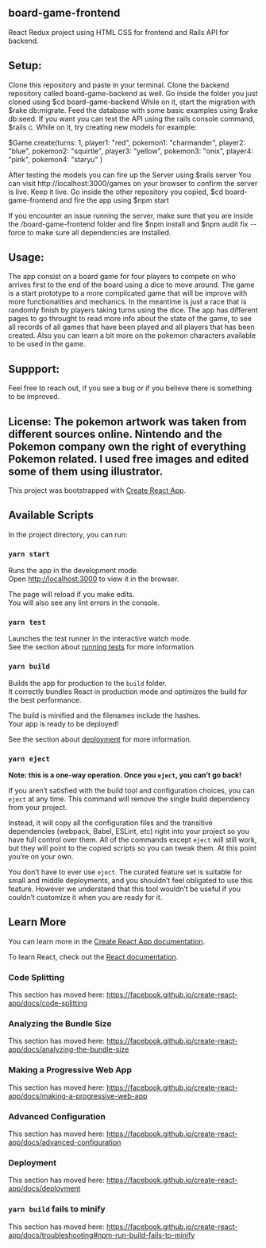 ## board-game-frontend
React Redux project using HTML CSS for frontend and Rails API for backend.

## Setup:

Clone this repository and paste in your terminal.
Clone the backend repository called board-game-backend as well.
Go inside the folder you just cloned using $cd board-game-backend
While on it, start the migration with $rake db:migrate.
Feed the database with some basic examples using $rake db:seed. If you want you can test the API using the rails console command, $rails c. While on it, try creating new models for example:

$Game.create(turns: 1, player1: "red", pokemon1: "charmander", player2: "blue", pokemon2: "squirtle", player3: "yellow", pokemon3: "onix", player4: "pink", pokemon4: "staryu" )

After testing the models you can fire up the Server using $rails server
You can visit http://localhost:3000/games on your browser to confirm the server is live. Keep it live.
Go inside the other repository you copied, $cd board-game-frontend and fire the app using $npm start

If you encounter an issue running the server, make sure that you are inside the /board-game-frontend folder and fire $npm install and $npm audit fix --force to make sure all dependencies are installed.


## Usage:
The app consist on a board game for four players to compete on who arrives first to the end of the board using a dice to move around. The game is a start prototype to a more complicated game that will be improve with more functionalities and mechanics. In the meantime is just a race that is randomly finish by players taking turns using the dice.
The app has different pages to go throught to read more info about the state of the game, to see all records of all games that have been played and all players that has been created. Also you can learn a bit more on the pokemon characters available to be used in the game.

## Suppport: 
Feel free to reach out, if you see a bug or if you believe there is something to be improved.

## License: The pokemon artwork was taken from different sources online. Nintendo and the Pokemon company own the right of everything Pokemon related. I used free images and edited some of them using illustrator.


This project was bootstrapped with [Create React App](https://github.com/facebook/create-react-app).

## Available Scripts

In the project directory, you can run:

### `yarn start`

Runs the app in the development mode.<br />
Open [http://localhost:3000](http://localhost:3000) to view it in the browser.

The page will reload if you make edits.<br />
You will also see any lint errors in the console.

### `yarn test`

Launches the test runner in the interactive watch mode.<br />
See the section about [running tests](https://facebook.github.io/create-react-app/docs/running-tests) for more information.

### `yarn build`

Builds the app for production to the `build` folder.<br />
It correctly bundles React in production mode and optimizes the build for the best performance.

The build is minified and the filenames include the hashes.<br />
Your app is ready to be deployed!

See the section about [deployment](https://facebook.github.io/create-react-app/docs/deployment) for more information.

### `yarn eject`

**Note: this is a one-way operation. Once you `eject`, you can’t go back!**

If you aren’t satisfied with the build tool and configuration choices, you can `eject` at any time. This command will remove the single build dependency from your project.

Instead, it will copy all the configuration files and the transitive dependencies (webpack, Babel, ESLint, etc) right into your project so you have full control over them. All of the commands except `eject` will still work, but they will point to the copied scripts so you can tweak them. At this point you’re on your own.

You don’t have to ever use `eject`. The curated feature set is suitable for small and middle deployments, and you shouldn’t feel obligated to use this feature. However we understand that this tool wouldn’t be useful if you couldn’t customize it when you are ready for it.

## Learn More

You can learn more in the [Create React App documentation](https://facebook.github.io/create-react-app/docs/getting-started).

To learn React, check out the [React documentation](https://reactjs.org/).

### Code Splitting

This section has moved here: https://facebook.github.io/create-react-app/docs/code-splitting

### Analyzing the Bundle Size

This section has moved here: https://facebook.github.io/create-react-app/docs/analyzing-the-bundle-size

### Making a Progressive Web App

This section has moved here: https://facebook.github.io/create-react-app/docs/making-a-progressive-web-app

### Advanced Configuration

This section has moved here: https://facebook.github.io/create-react-app/docs/advanced-configuration

### Deployment

This section has moved here: https://facebook.github.io/create-react-app/docs/deployment

### `yarn build` fails to minify

This section has moved here: https://facebook.github.io/create-react-app/docs/troubleshooting#npm-run-build-fails-to-minify
